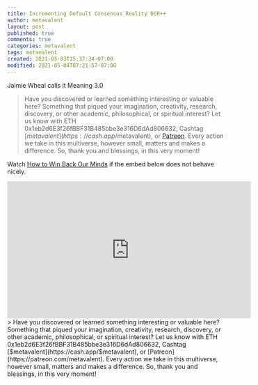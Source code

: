 ```yaml
---
title: Incrementing Default Consensus Reality DCR++
author: metavalent
layout: post
published: true
comments: true
categories: metavalent
tags: metavalent
created: 2021-05-03T15:37:34-07:00
modified: 2021-05-04T07:21:57-07:00
---
```


Jaimie Wheal calls it Meaning 3.0

> Have you discovered or learned something interesting or valuable here? Something that piqued your imagination, creativity, research, discovery, or other academic, philosophical, or spiritual interest? Let us know with ETH 0x1eb2d6E3f26fBBF31B485bbe3e316D6dAd806632, Cashtag [$metavalent](https://cash.app/$metavalent), or [Patreon](https://patreon.com/metavalent). Every action we take in this multiverse, however small, matters and makes a difference. So, thank you and blessings, in this very moment!

Watch [How to Win Back Our Minds](https://youtu.be/vqJQvJ7i7Ek) if the embed below does not behave nicely. 

<div class="embed-container"><iframe width="560" height="315" src="https://www.youtube.com/embed/vqJQvJ7i7Ek" title="YouTube video player" frameborder="0" allow="accelerometer; autoplay; clipboard-write; encrypted-media; gyroscope; picture-in-picture" allowfullscreen></iframe></div>
> Have you discovered or learned something interesting or valuable here? Something that piqued your imagination, creativity, research, discovery, or other academic, philosophical, or spiritual interest? Let us know with ETH 0x1eb2d6E3f26fBBF31B485bbe3e316D6dAd806632, Cashtag [$metavalent](https://cash.app/$metavalent), or [Patreon](https://patreon.com/metavalent). Every action we take in this multiverse, however small, matters and makes a difference. So, thank you and blessings, in this very moment!